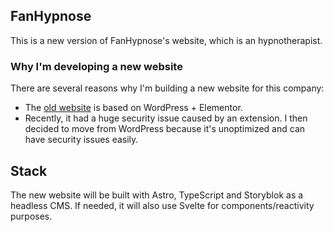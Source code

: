 ## FanHypnose
This is a new version of FanHypnose's website, which is an hypnotherapist.

### Why I'm developing a new website
There are several reasons why I'm building a new website for this company:

* The [old website](https://fanhypnose.fr) is based on WordPress + Elementor.
* Recently, it had a huge security issue caused by an extension. I then decided to move from WordPress because it's unoptimized and can have security issues easily.

## Stack
The new website will be built with Astro, TypeScript and Storyblok as a headless CMS. If needed, it will also use Svelte for components/reactivity purposes.
